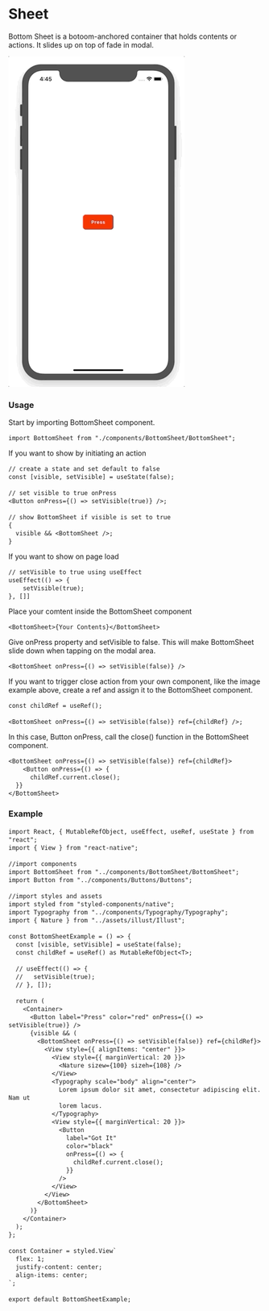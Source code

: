 # Sheet

Bottom Sheet is a botoom-anchored container that holds contents or actions. It slides up on top of fade in modal.

<img src="https://raw.githubusercontent.com/brandnewjinah/react-native-ui/master/assets/readme/BottomSheet.gif" alt="scrollmenu" width="350"/>

### Usage

Start by importing BottomSheet component.

```tsx
import BottomSheet from "./components/BottomSheet/BottomSheet";
```

If you want to show by initiating an action

```tsx
// create a state and set default to false
const [visible, setVisible] = useState(false);

// set visible to true onPress
<Button onPress={() => setVisible(true)} />;

// show BottomSheet if visible is set to true
{
  visible && <BottomSheet />;
}
```

If you want to show on page load

```tsx
// setVisible to true using useEffect
useEffect(() => {
	setVisible(true);
}, []]
```

Place your comtent inside the BottomSheet component

```tsx
<BottomSheet>{Your Contents}</BottomSheet>
```

Give onPress property and setVisible to false. This will make BottomSheet slide down when tapping on the modal area.

```tsx
<BottomSheet onPress={() => setVisible(false)} />
```

If you want to trigger close action from your own component, like the image example above, create a ref and assign it to the BottomSheet component.

```tsx
const childRef = useRef();

<BottomSheet onPress={() => setVisible(false)} ref={childRef} />;
```

In this case, Button onPress, call the close() function in the BottomSheet component.

```tsx
<BottomSheet onPress={() => setVisible(false)} ref={childRef}>
	<Button onPress={() => {
	  childRef.current.close();
  }}
</BottomSheet>
```

### Example

```tsx
import React, { MutableRefObject, useEffect, useRef, useState } from "react";
import { View } from "react-native";

//import components
import BottomSheet from "../components/BottomSheet/BottomSheet";
import Button from "../components/Buttons/Buttons";

//import styles and assets
import styled from "styled-components/native";
import Typography from "../components/Typography/Typography";
import { Nature } from "../assets/illust/Illust";

const BottomSheetExample = () => {
  const [visible, setVisible] = useState(false);
  const childRef = useRef() as MutableRefObject<T>;

  // useEffect(() => {
  //   setVisible(true);
  // }, []);

  return (
    <Container>
      <Button label="Press" color="red" onPress={() => setVisible(true)} />
      {visible && (
        <BottomSheet onPress={() => setVisible(false)} ref={childRef}>
          <View style={{ alignItems: "center" }}>
            <View style={{ marginVertical: 20 }}>
              <Nature sizew={100} sizeh={108} />
            </View>
            <Typography scale="body" align="center">
              Lorem ipsum dolor sit amet, consectetur adipiscing elit. Nam ut
              lorem lacus.
            </Typography>
            <View style={{ marginVertical: 20 }}>
              <Button
                label="Got It"
                color="black"
                onPress={() => {
                  childRef.current.close();
                }}
              />
            </View>
          </View>
        </BottomSheet>
      )}
    </Container>
  );
};

const Container = styled.View`
  flex: 1;
  justify-content: center;
  align-items: center;
`;

export default BottomSheetExample;
```
